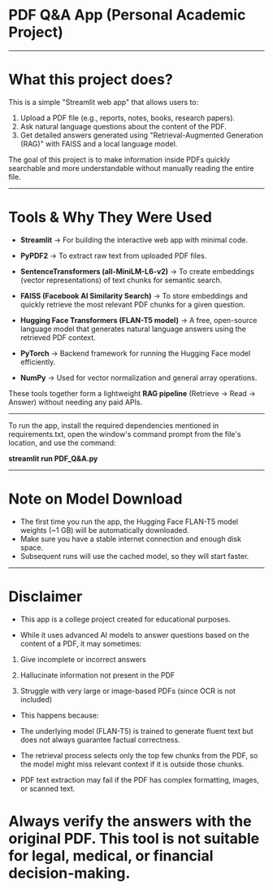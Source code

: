 # PDF Q&A App (Personal Academic Project)

---

# What this project does?

This is a simple "Streamlit web app" that allows users to:

1. Upload a PDF file (e.g., reports, notes, books, research papers).
2. Ask natural language questions about the content of the PDF.
3. Get detailed answers generated using "Retrieval-Augmented Generation (RAG)" with FAISS and a local language model.

The goal of this project is to make information inside PDFs quickly searchable and more understandable without manually reading the entire file.

---

# Tools & Why They Were Used

- **Streamlit** → For building the interactive web app with minimal code.

- **PyPDF2** → To extract raw text from uploaded PDF files.

- **SentenceTransformers (all-MiniLM-L6-v2)** → To create embeddings (vector representations) of text chunks for semantic search.

- **FAISS (Facebook AI Similarity Search)** → To store embeddings and quickly retrieve the most relevant PDF chunks for a given question.

- **Hugging Face Transformers (FLAN-T5 model)** → A free, open-source language model that generates natural language answers using the retrieved PDF context.

- **PyTorch** → Backend framework for running the Hugging Face model efficiently.

- **NumPy** → Used for vector normalization and general array operations.

These tools together form a lightweight **RAG pipeline** (Retrieve → Read → Answer) without needing any paid APIs.

---

To run the app, install the required dependencies mentioned in requirements.txt, open the window's command prompt from the file's location, and use the command: 

**streamlit run PDF_Q&A.py**

---

# Note on Model Download

- The first time you run the app, the Hugging Face FLAN-T5 model weights (~1 GB) will be automatically downloaded. 
- Make sure you have a stable internet connection and enough disk space. 
- Subsequent runs will use the cached model, so they will start faster.

---

# Disclaimer

- This app is a college project created for educational purposes.

- While it uses advanced AI models to answer questions based on the content of a PDF, it may sometimes:

1. Give incomplete or incorrect answers

2. Hallucinate information not present in the PDF

3. Struggle with very large or image-based PDFs (since OCR is not included)

- This happens because:

* The underlying model (FLAN-T5) is trained to generate fluent text but does not always guarantee factual correctness.

* The retrieval process selects only the top few chunks from the PDF, so the model might miss relevant context if it is outside those chunks.

* PDF text extraction may fail if the PDF has complex formatting, images, or scanned text.

# Always verify the answers with the original PDF. This tool is not suitable for legal, medical, or financial decision-making.
